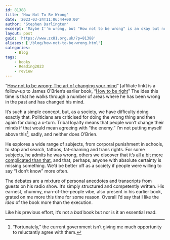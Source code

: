 ```yaml
---
id: 81388
title: 'How Not To Be Wrong'
date: '2023-03-24T11:06:44+00:00'
author: 'Stephen Darlington'
excerpt: 'Maybe I''m wrong, but "How not to be wrong" is an okay but not essential read.'
layout: post
guid: 'https://www.zx81.org.uk/?p=81388'
aliases: ['/blog/how-not-to-be-wrong.html']
categories:
    - Blog
tags:
    - books
    - Reading2023
    - review
---
```


“[How not to be wrong: The art of changing your mind](https://amzn.to/422RJ2t)” [affiliate link] is a follow-up to James O’Brien’s earlier book, “[How to be right](/blog/how-to-be-right.html)” The idea this time is that he walks through a number of areas where he has been wrong in the past and has changed his mind.

It’s such a simple concept, but, as a society, we have difficulty doing exactly that. Politicians are criticised for doing the wrong thing and then again for doing a u-turn. Tribal loyalty means that people won’t change their minds if that would mean agreeing with “the enemy.” I’m not putting myself above this[^1], sadly, and neither does O’Brien.

He explores a wide range of subjects, from corporal punishment in schools, to stop and search, tattoos, fat-shaming and trans rights. For some subjects, he admits he was wrong, others we discover that it’s [all a bit more complicated than that](/blog/reading-2016.html), and that, perhaps, anyone with absolute certainty is missing something. We’d be better off as a society if people were willing to say “I don’t know” more often.

The debates are a mixture of personal anecdotes and transcripts from guests on his radio show. It’s simply structured and competently written. His earnest, chummy, man-of-the-people vibe, also present in his earlier book, grated on me more this time for some reason. Overall I’d say that I like the *idea* of the book more than the execution.

Like his previous effort, it’s not a *bad* book but nor is it an essential read.

[^1]: “Fortunately,” the current government isn’t giving me much opportunity to reluctantly agree with them.
